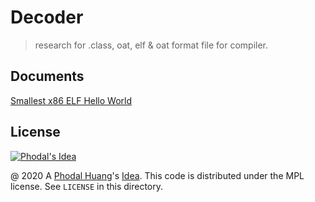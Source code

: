 # Decoder

> research for .class, oat, elf & oat format file for compiler.


## Documents

[Smallest x86 ELF Hello World](http://timelessname.com/elfbin/)

License
---

[![Phodal's Idea](http://brand.phodal.com/shields/idea-small.svg)](http://ideas.phodal.com/)

@ 2020 A [Phodal Huang](https://www.phodal.com)'s [Idea](http://github.com/phodal/ideas).  This code is distributed under the MPL license. See `LICENSE` in this directory.
